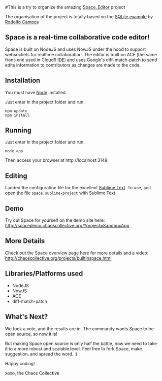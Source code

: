 #This is a try to organize the amazing [Space_Editor](https://github.com/chaoscollective/Space_Editor) project

The organisation of the project is totally based on the [SQLite example](https://github.com/camposer/express-examples/tree/master/sqlite) by [Rodolfo Campos](https://github.com/camposer)


## Space is a real-time collaborative code editor!

Space is built on NodeJS and uses NowJS under the hood to support websockets for realtime collaboration. The editor is built on ACE (the same front-end used in Cloud9 IDE) and uses Google's diff-match-patch to send edits information to contributors as changes are made to the code.

## Installation

You must have [Node](http://nodejs.org/) installed.

Just enter in the project folder and run:

    npm update
    npm install

## Running

Just enter in the project folder and run:

    node app

Then access your browser at http://localhost:3149


## Editing

I added the configuration file for the excellent [Sublime Text](http://www.sublimetext.com/).
To use, just open the file `space.sublime-project` with Sublime Text


## Demo

Try out Space for yourself on the demo site here:
http://spacedemo.chaoscollective.org/?project=SandboxApp

## More Details

Check out the Space overview page here for more details and a video:
http://chaoscollective.org/projects/builtinspace.html

## Libraries/Platforms used
 - NodeJS
 - NowJS
 - ACE
 - diff-match-patch

## What's Next?

We took a vote, and the results are in. The community wants Space to be open source, so now it is!

But making Space open source is only half the battle, now we need to take it to a more robust and scalable level. Feel free to fork Space, make suggestion, and spread the word. :)

Happy coding!

xoxo,
the Chaos Collective

